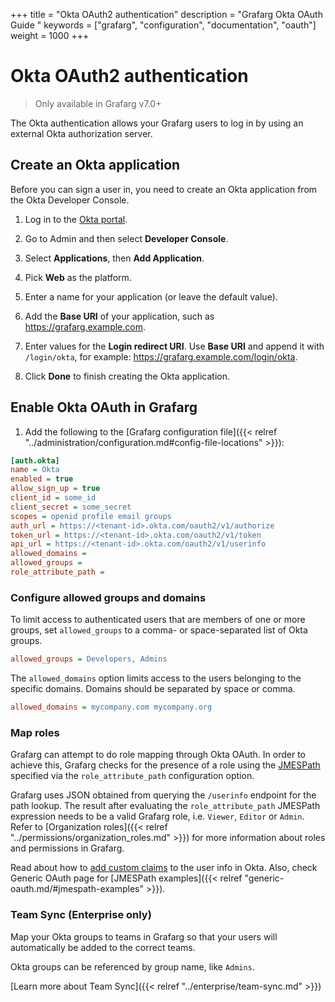 +++
title = "Okta OAuth2 authentication"
description = "Grafarg Okta OAuth Guide "
keywords = ["grafarg", "configuration", "documentation", "oauth"]
weight = 1000
+++

# Okta OAuth2 authentication

> Only available in Grafarg v7.0+

The Okta authentication allows your Grafarg users to log in by using an external Okta authorization server.

## Create an Okta application

Before you can sign a user in, you need to create an Okta application from the Okta Developer Console.

1. Log in to the [Okta portal](https://login.okta.com/).

1. Go to Admin and then select **Developer Console**.

1. Select **Applications**, then **Add Application**.

1. Pick **Web** as the platform.

1. Enter a name for your application (or leave the default value).

1. Add the **Base URI** of your application, such as https://grafarg.example.com.

1. Enter values for the **Login redirect URI**. Use **Base URI** and append it with `/login/okta`, for example: https://grafarg.example.com/login/okta.

1. Click **Done** to finish creating the Okta application.

## Enable Okta OAuth in Grafarg

1. Add the following to the [Grafarg configuration file]({{< relref "../administration/configuration.md#config-file-locations" >}}):

```ini
[auth.okta]
name = Okta
enabled = true
allow_sign_up = true
client_id = some_id
client_secret = some_secret
scopes = openid profile email groups
auth_url = https://<tenant-id>.okta.com/oauth2/v1/authorize
token_url = https://<tenant-id>.okta.com/oauth2/v1/token
api_url = https://<tenant-id>.okta.com/oauth2/v1/userinfo
allowed_domains =
allowed_groups =
role_attribute_path =
```

### Configure allowed groups and domains

To limit access to authenticated users that are members of one or more groups, set `allowed_groups`
to a comma- or space-separated list of Okta groups.

```ini
allowed_groups = Developers, Admins
```

The `allowed_domains` option limits access to the users belonging to the specific domains. Domains should be separated by space or comma.

```ini
allowed_domains = mycompany.com mycompany.org
```

### Map roles

Grafarg can attempt to do role mapping through Okta OAuth. In order to achieve this, Grafarg checks for the presence of a role using the [JMESPath](http://jmespath.org/examples.html) specified via the `role_attribute_path` configuration option.

Grafarg uses JSON obtained from querying the `/userinfo` endpoint for the path lookup. The result after evaluating the `role_attribute_path` JMESPath expression needs to be a valid Grafarg role, i.e. `Viewer`, `Editor` or `Admin`. Refer to [Organization roles]({{< relref "../permissions/organization_roles.md" >}}) for more information about roles and permissions in Grafarg.

Read about how to [add custom claims](https://developer.okta.com/docs/guides/customize-tokens-returned-from-okta/add-custom-claim/) to the user info in Okta. Also, check Generic OAuth page for [JMESPath examples]({{< relref "generic-oauth.md/#jmespath-examples" >}}).

### Team Sync (Enterprise only)

Map your Okta groups to teams in Grafarg so that your users will automatically be added to
the correct teams.

Okta groups can be referenced by group name, like `Admins`.

[Learn more about Team Sync]({{< relref "../enterprise/team-sync.md" >}})
